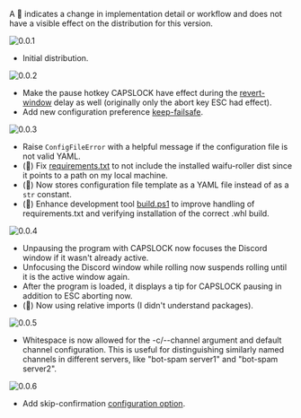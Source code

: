 A :wrench: indicates a change in implementation detail or workflow and does not have a visible effect on the distribution for this version.

![0.0.1](https://img.shields.io/badge/version-0.0.1-brightgreen)

- Initial distribution.

![0.0.2](https://img.shields.io/badge/version-0.0.2-brightgreen)

- Make the pause hotkey CAPSLOCK have effect during the [revert-window](#configuration-reference) delay as well (originally only the abort key ESC had effect).
- Add new configuration preference [keep-failsafe](#configuration-reference).

![0.0.3](https://img.shields.io/badge/version-0.0.3-brightgreen)

- Raise `ConfigFileError` with a helpful message if the configuration file is not valid YAML.
- (:wrench:) Fix [requirements.txt](requirements.txt) to not include the installed waifu-roller dist since it points to a path on my local machine.
- (:wrench:) Now stores configuration file template as a YAML file instead of as a `str` constant.
- (:wrench:) Enhance development tool [build.ps1](build/build.ps1) to improve handling of requirements.txt and verifying installation of the correct .whl build.

![0.0.4](https://img.shields.io/badge/version-0.0.4-brightgreen)

- Unpausing the program with CAPSLOCK now focuses the Discord window if it wasn't already active.
- Unfocusing the Discord window while rolling now suspends rolling until it is the active window again.
- After the program is loaded, it displays a tip for CAPSLOCK pausing in addition to ESC aborting now.
- (:wrench:) Now using relative imports (I didn't understand packages).

![0.0.5](https://img.shields.io/badge/version-0.0.5-brightgreen)

- Whitespace is now allowed for the -c/--channel argument and default channel configuration. This is useful for distinguishing similarly named channels in different servers, like "bot-spam server1" and "bot-spam server2".

![0.0.6](https://img.shields.io/badge/version-0.0.6-brightgreen)

- Add skip-confirmation [configuration option](REFERENCE.md#configuration-reference).